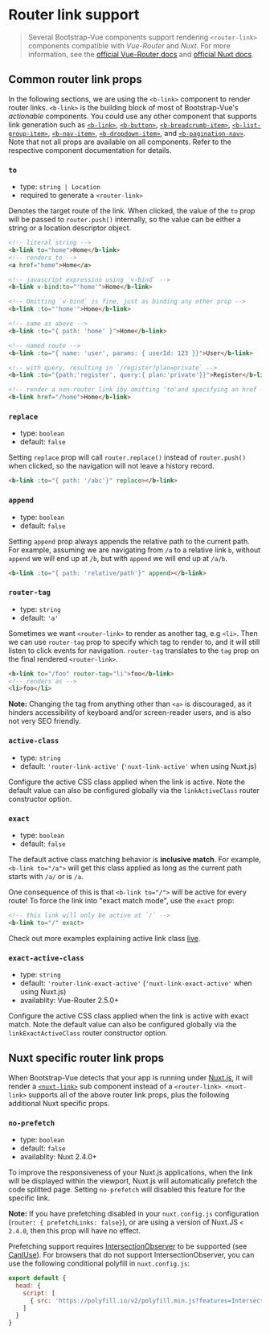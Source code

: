 # Router link support

> Several Bootstrap-Vue components support rendering `<router-link>` components compatible with
_Vue-Router_ and _Nuxt_. For more information, see the [official Vue-Router docs](https://router.vuejs.org/)
and [official Nuxt docs](https://nuxtjs.org/).


## Common router link props

In the following sections, we are using the `<b-link>` component to render router links.
`<b-link>` is the building block of most of Bootstrap-Vue's  _actionable_ components.
You could use any other component that supports link generation such as [`<b-link>`](/docs/components/link),
[`<b-button>`](/docs/components/button), [`<b-breadcrumb-item>`](/docs/components/breadcrumb),
[`<b-list-group-item>`](/docs/components/list-group), [`<b-nav-item>`](/docs/components/nav),
[`<b-dropdown-item>`](/docs/components/dropdown), and [`<b-pagination-nav>`](/docs/components/pagination-nav).
Note that not all props are available on all components. Refer to the respective component
documentation for details.


### `to`

- type: `string | Location`
- required to generate a `<router-link>`

Denotes the target route of the link. When clicked, the value of the `to` prop will be passed to
`router.push()` internally, so the value can be either a string or a location descriptor object.

``` html
<!-- literal string -->
<b-link to="home">Home</b-link>
<!-- renders to -->
<a href="home">Home</a>

<!-- javascript expression using `v-bind` -->
<b-link v-bind:to="'home'">Home</b-link>

<!-- Omitting `v-bind` is fine, just as binding any other prop -->
<b-link :to="'home'">Home</b-link>

<!-- same as above -->
<b-link :to="{ path: 'home' }">Home</b-link>

<!-- named route -->
<b-link :to="{ name: 'user', params: { userId: 123 }}">User</b-link>

<!-- with query, resulting in `/register?plan=private` -->
<b-link :to="{path:'register', query:{ plan:'private'}}">Register</b-link>

<!-- render a non-router link iby omitting 'to'and specifying an href -->
<b-link href="/home">Home</b-link>
```


### `replace`

- type: `boolean`
- default: `false`

Setting `replace` prop will call `router.replace()` instead of `router.push()` when clicked,
so the navigation will not leave a history record.

``` html
<b-link :to="{ path: '/abc'}" replace></b-link>
```


### `append`

- type: `boolean`
- default: `false`

Setting `append` prop always appends the relative path to the current path. For example,
assuming we are navigating from `/a` to a relative link `b`, without `append` we will end 
up at `/b`, but with `append` we will end up at `/a/b`.

``` html
<b-link :to="{ path: 'relative/path'}" append></b-link>
```


### `router-tag`

- type: `string`
- default: `'a'`

Sometimes we want `<router-link>` to render as another tag, e.g `<li>`. Then we can use `router-tag`
prop to specify which tag to render to, and it will still listen to click events for navigation.
`router-tag` translates to the `tag` prop on the final rendered `<router-link>`.

``` html
<b-link to="/foo" router-tag="li">foo</b-link>
<!-- renders as -->
<li>foo</li>
```

**Note:** Changing the tag from anything other than `<a>` is discouraged, as it hinders accessibility
of keyboard and/or screen-reader users, and is also not very SEO friendly.


### `active-class`

- type: `string`
- default: `'router-link-active'` (`'nuxt-link-active'` when using Nuxt.js)

Configure the active CSS class applied when the link is active. Note the default value can also
be configured globally via the `linkActiveClass` router constructor option.

### `exact`

- type: `boolean`
- default: `false`

The default active class matching behavior is **inclusive match**. For example, `<b-link to="/a">`
will get this class applied as long as the current path starts with `/a/` or is `/a`.

One consequence of this is that `<b-link to="/">` will be active for every route! To force the
link into "exact match mode", use the `exact` prop:

``` html
<!-- this link will only be active at `/` -->
<b-link to="/" exact>
```

Check out more examples explaining active link class [live](https://jsfiddle.net/8xrk1n9f/).


### `exact-active-class`

- type: `string`
- default: `'router-link-exact-active'` (`'nuxt-link-exact-active'` when using Nuxt.js)
- availablity: Vue-Router 2.5.0+

Configure the active CSS class applied when the link is active with exact match. Note the
default value can also be configured globally via the `linkExactActiveClass` router constructor option.


## Nuxt specific router link props
When Bootstrap-Vue detects that your app is running under [Nuxt.js](https://nuxtjs.org), it will render
a [`<nuxt-link>`](https://nuxtjs.org/api/components-nuxt-link) sub component instead of a `<router-link>`.
`<nuxt-link>` supports all of the above router link props, plus the following additional Nuxt specific props.

### `no-prefetch`

- type: `boolean`
- default: `false`
- availablity: Nuxt 2.4.0+

To improve the responsiveness of your Nuxt.js applications, when the link will be displayed within the
viewport, Nuxt.js will automatically prefetch the code splitted page. Setting `no-prefetch` will disabled
this feature for the specific link.

**Note:** If you have prefetching disabled in your `nuxt.config.js` configuration (`router: { prefetchLinks: false}`), or are using a version of Nuxt.JS `< 2.4.0`, then this prop will have no effect.

Prefetching support requires [IntersectionObserver](https://developer.mozilla.org/en-US/docs/Web/API/Intersection_Observer_API)
to be supported (see [CanIUse](https://caniuse.com/#feat=intersectionobserver)). For browsers that do not support
IntersectionObserver, you can use the following conditional polyfill in `nuxt.config.js`:

```js
export default {
  head: {
    script: [
      { src: 'https://polyfill.io/v2/polyfill.min.js?features=IntersectionObserver', body: true }
    ]
  }
}
```
